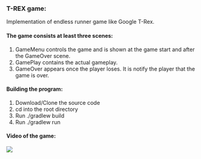 ### **T-REX game:**
 
Implementation of endless runner game like Google T-Rex.

#### **The game consists at least three scenes:**

1. GameMenu 
controls the game and is shown at the game start and after the GameOver scene.
2. GamePlay
contains the actual gameplay.
3. GameOver
appears once the player loses. It is notify the player that the game is over.

#### **Building the program:**

1. Download/Clone the source code
2. cd into the root directory
3. Run ./gradlew build
4. Run ./gradlew run

#### **Video of the game:**

![](src/main/resources/demo.gif)

